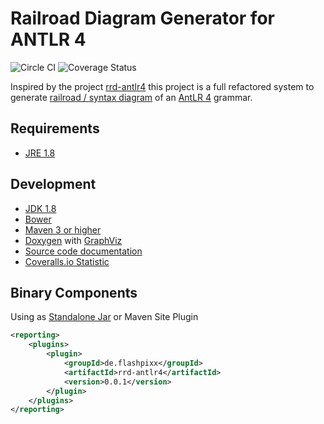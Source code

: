# Railroad Diagram Generator for ANTLR 4

![Circle CI](https://circleci.com/gh/flashpixx/RRD-ANTLR4.svg?style=shield)
![Coverage Status](https://coveralls.io/repos/github/flashpixx/RRD-ANTLR4/badge.svg?branch=master)

Inspired by the project [rrd-antlr4](https://github.com/bkiers/rrd-antlr4) this project is a full refactored system to generate [railroad / syntax diagram](https://en.wikipedia.org/wiki/Syntax_diagram) of an [AntLR 4](http://www.antlr.org/) grammar.

## <a name="requirement">Requirements</a>

* [JRE 1.8](http://www.java.com/)

## <a name="development">Development</a>

* [JDK 1.8](http://www.oracle.com/technetwork/java/javase/downloads/)
* [Bower](http://bower.io/)
* [Maven 3 or higher](http://maven.apache.org/)
* [Doxygen](http://www.doxygen.org/) with [GraphViz](http://www.graphviz.org/)
* [Source code documentation](http://flashpixx.github.io/RRD-ANTLR4/)
* [Coveralls.io Statistic](https://coveralls.io/github/flashpixx/RRD-ANTLR4?branch=master)

## Binary Components

Using as [Standalone Jar](https://github.com/flashpixx/RRD-ANTLR4/tree/binary-master)
or Maven Site Plugin

```xml
<reporting>
    <plugins>
        <plugin>
            <groupId>de.flashpixx</groupId>
            <artifactId>rrd-antlr4</artifactId>
            <version>0.0.1</version>
        </plugin>
    </plugins>
</reporting>    
```



